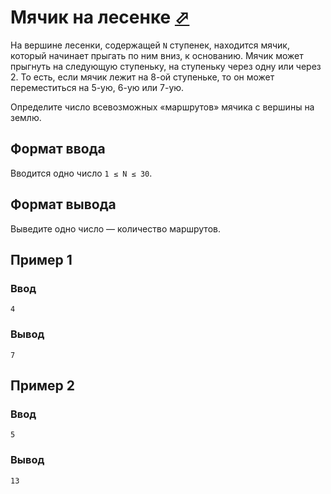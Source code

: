 # Мячик на лесенке [⬀](https://contest.yandex.ru/contest/80940/problems/A/)

На вершине лесенки, содержащей `N` ступенек, находится мячик, который начинает 
прыгать по ним вниз, к основанию. Мячик может прыгнуть на следующую ступеньку, 
на ступеньку через одну или через 2. То есть, если мячик лежит на 8-ой ступеньке, 
то он может переместиться на 5-ую, 6-ую или 7-ую.

Определите число всевозможных «маршрутов» мячика с вершины на землю.

## Формат ввода
Вводится одно число `1 ≤ N ≤ 30`.

## Формат вывода
Выведите одно число — количество маршрутов.

## Пример 1
### Ввод
```
4
```

### Вывод
```
7
```

## Пример 2
### Ввод
```
5
```
### Вывод
```
13
```
